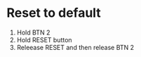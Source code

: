 
Reset to default
=====

1. Hold BTN 2
2. Hold RESET button
3. Releease RESET and then release BTN 2


